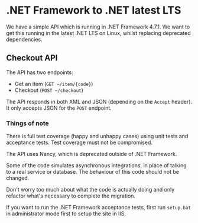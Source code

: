# .NET Framework to .NET latest LTS

We have a simple API which is running in .NET Framework 4.7.1. We want to get this running in the latest .NET LTS on Linux, whilst replacing deprecated dependencies.

## Checkout API

The API has two endpoints:
 - Get an item (`GET ~/item/{code}`)
 - Checkout (`POST ~/checkout`)

The API responds in both XML and JSON (depending on the `Accept` header). It only accepts JSON for the `POST` endpoint.

### Things of note

There is full test coverage (happy and unhappy cases) using unit tests and acceptance tests. Test coverage must not be compromised.

The API uses Nancy, which is deprecated outside of .NET Framework.

Some of the code simulates asynchronous integrations, in place of talking to a real service or database. The behaviour of this code should not be changed.

Don't worry too much about what the code is actually doing and only refactor what's necessary to complete the migration.

If you want to run the .NET Framework acceptance tests, first run `setup.bat` in administrator mode first to setup the site in IIS.
